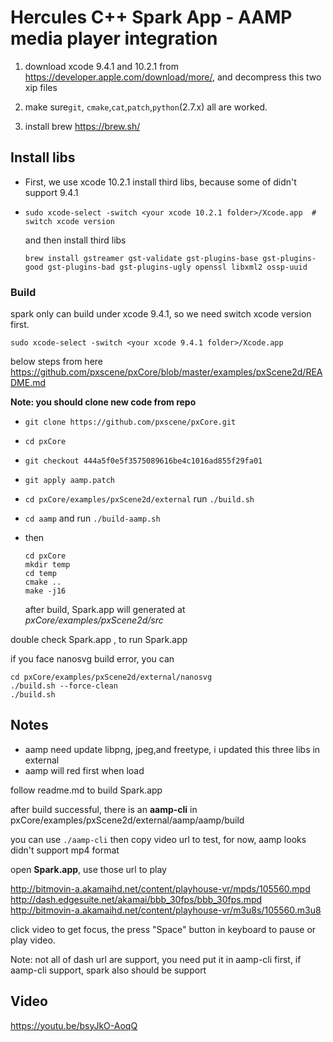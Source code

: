 # Hercules C++ Spark App - AAMP media player integration



1. download xcode 9.4.1 and 10.2.1 from https://developer.apple.com/download/more/, and decompress this two xip files

2. make sure`git`, `cmake`,`cat`,`patch`,`python`(2.7.x) all are worked.
3. install brew https://brew.sh/

## Install libs

- First, we use xcode 10.2.1 install third libs, because some of didn't support 9.4.1

- ```
  sudo xcode-select -switch <your xcode 10.2.1 folder>/Xcode.app  # switch xcode version
  ```

  and then install third libs
  ```
  brew install gstreamer gst-validate gst-plugins-base gst-plugins-good gst-plugins-bad gst-plugins-ugly openssl libxml2 ossp-uuid
  ```

### Build

spark only can build under xcode 9.4.1, so we need switch xcode version first.

```
sudo xcode-select -switch <your xcode 9.4.1 folder>/Xcode.app
```

below steps from here https://github.com/pxscene/pxCore/blob/master/examples/pxScene2d/README.md

**Note: you should clone new code from repo**

- `git clone https://github.com/pxscene/pxCore.git`

- `cd pxCore`

- `git checkout 444a5f0e5f3575089616be4c1016ad855f29fa01`

- `git apply aamp.patch`

- `cd pxCore/examples/pxScene2d/external` run `./build.sh`

- `cd aamp` and run `./build-aamp.sh`

- then 

  ```
  cd pxCore
  mkdir temp 
  cd temp
  cmake ..
  make -j16
  ```

  after build, Spark.app will generated at *pxCore/examples/pxScene2d/src*

double check Spark.app , to run Spark.app

if you face nanosvg build error, you can

```
cd pxCore/examples/pxScene2d/external/nanosvg
./build.sh --force-clean
./build.sh
```



## Notes

- aamp need update libpng, jpeg,and freetype, i updated this three libs in external
- aamp will red first when load


follow readme.md to build Spark.app



after build successful, there is an **aamp-cli** in pxCore/examples/pxScene2d/external/aamp/aamp/build

you can use `./aamp-cli` then copy video url to test, for now, aamp looks didn't support mp4 format



open **Spark.app**, use those url to play 

http://bitmovin-a.akamaihd.net/content/playhouse-vr/mpds/105560.mpd
http://dash.edgesuite.net/akamai/bbb_30fps/bbb_30fps.mpd
http://bitmovin-a.akamaihd.net/content/playhouse-vr/m3u8s/105560.m3u8


click video to get focus, the press "Space" button in keyboard to pause or play video.

Note: not all of dash url are support, you need put it in aamp-cli first, if aamp-cli support, spark also should be support

## Video

https://youtu.be/bsyJkO-AoqQ